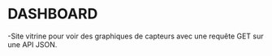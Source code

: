 # DASHBOARD
-Site vitrine pour voir des graphiques de capteurs avec une requête GET sur une API JSON.
